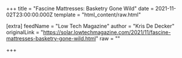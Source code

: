 
+++
title = "Fascine Mattresses: Basketry Gone Wild"
date = 2021-11-02T23:00:00.000Z
template = "html_content/raw.html"

[extra]
feedName = "Low Tech Magazine"
author = "Kris De Decker"
originalLink = "https://solar.lowtechmagazine.com/2021/11/fascine-mattresses-basketry-gone-wild.html"
raw = ""

+++

